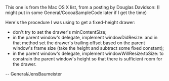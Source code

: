 

This one is from the Mac OS X list, from a posting by Douglas Davidson:
(I might put in some General/CocoaSampleCode later if I get the time)

Here's the procedure I was using to get a fixed-height drawer:

* don't try to set the drawer's minContentSize;
* in the parent window's delegate, implement windowDidResize: and in 
that method set the drawer's trailing offset based on the parent 
window's frame size (take the height and subtract some fixed constant);
* in the parent window's delegate, implement windowWillResize:toSize: to 
constrain the parent window's height so that there is sufficient room 
for the drawer.

-- General/JensBaumeister